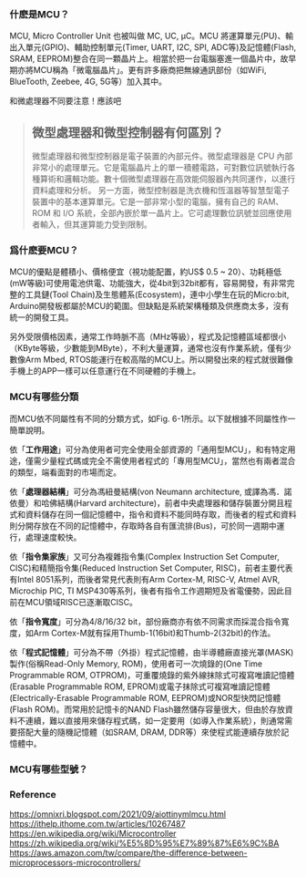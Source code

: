
### 什麽是MCU？

MCU, Micro Controller Unit 也被叫做 MC, UC, μC。MCU 將運算單元(PU)、輸出入單元(GPIO)、輔助控制單元(Timer, UART, I2C, SPI, ADC等)及記憶體(Flash, SRAM, EEPROM)整合在同一顆晶片上。相當於把一台電腦塞進一個晶片中，故早期亦將MCU稱為「微電腦晶片」。更有許多廠商把無線通訊部份（如WiFi, BlueTooth, Zeebee, 4G, 5G等）加入其中。

和微處理器不同要注意！應該吧

> ## 微型處理器和微型控制器有何區別？
> 微型處理器和微型控制器是電子裝置的內部元件。微型處理器是 CPU 內部非常小的處理單元。它是電腦晶片上的單一積體電路，可對數位訊號執行各種算術和邏輯功能。數十個微型處理器在高效能伺服器內共同運作，以進行資料處理和分析。
> 另一方面，微型控制器是洗衣機和恆溫器等智慧型電子裝置中的基本運算單元。它是一部非常小型的電腦，擁有自己的 RAM、ROM 和 I/O 系統，全部內嵌於單一晶片上。它可處理數位訊號並回應使用者輸入，但其運算能力受到限制。

### 爲什麽要MCU？

MCU的優點是體積小、價格便宜（視功能配置，約US$ 0.5 ~ 20）、功耗極低(mW等級)可使用電池供電、功能強大，從4bit到32bit都有，容易開發，有非常完整的工具鏈(Tool Chain)及生態體系(Ecosystem)，連中小學生在玩的Micro:bit, Arduino開發板都屬於MCU的範圍。但缺點是系統架構種類及供應商太多，沒有統一的開發工具。

另外受限價格因素，通常工作時脈不高（MHz等級），程式及記憶體區域都很小（KByte等級，少數能到MByte），不利大量運算，通常也沒有作業系統，僅有少數像Arm Mbed, RTOS能運行在較高階的MCU上。所以開發出來的程式就很難像手機上的APP一樣可以任意運行在不同硬體的手機上。

### MCU有哪些分類

而MCU依不同屬性有不同的分類方式，如Fig. 6-1所示。以下就根據不同屬性作一簡單說明。

依「**工作用途**」可分為使用者可完全使用全部資源的「通用型MCU」，和有特定用途，僅需少量程式碼或完全不需使用者程式的「專用型MCU」，當然也有兩者混合的類型，端看面對的市場而定。

依「**處理器結構**」可分為馮紐曼結構(von Neumann architecture, 或譯為馮．諾依曼）和哈佛結構(Harvard architecture)，前者中央處理器和儲存裝置分開且程式和資料儲存在同一個記憶體中，指令和資料不能同時存取，而後者的程式和資料則分開存放在不同的記憶體中，存取時各自有匯流排(Bus)，可於同一週期中運行，處理速度較快。

依「**指令集家族**」又可分為複雜指令集(Complex Instruction Set Computer, CISC)和精簡指令集(Reduced Instruction Set Computer, RISC)，前者主要代表有Intel 8051系列，而後者常見代表則有Arm Cortex-M, RISC-V, Atmel AVR, Microchip PIC, TI MSP430等系列，後者有指令工作週期短及省電優勢，因此目前在MCU領域RISC已逐漸取CISC。

依「**指令寬度**」可分為4/8/16/32 bit，部份廠商亦有依不同需求而採混合指令寬度，如Arm Cortex-M就有採用Thumb-1(16bit)和Thumb-2(32bit)的作法。

依「**程式記憶體**」可分為不帶（外掛）程式記憶體，由半導體廠直接光罩(MASK)製作(俗稱Read-Only Memory, ROM)，使用者可一次燒錄的(One Time Programmable ROM, OTPROM)，可重覆燒錄的紫外線抹除式可複寫唯讀記憶體(Erasable Programmable ROM, EPROM)或電子抹除式可複寫唯讀記憶體(Electrically-Erasable Programmable ROM, EEPROM)或NOR型快閃記憶體(Flash ROM)。而常用於記憶卡的NAND Flash雖然儲存容量很大，但由於存放資料不連續，難以直接用來儲存程式碼，如一定要用（如導入作業系統），則通常需要搭配大量的隨機記憶體（如SRAM, DRAM, DDR等）來使程式能連續存放於記憶體中。

### MCU有哪些型號？

### Reference

https://omnixri.blogspot.com/2021/09/aiottinymlmcu.html
https://ithelp.ithome.com.tw/articles/10267487
https://en.wikipedia.org/wiki/Microcontroller
https://zh.wikipedia.org/wiki/%E5%8D%95%E7%89%87%E6%9C%BA
https://aws.amazon.com/tw/compare/the-difference-between-microprocessors-microcontrollers/